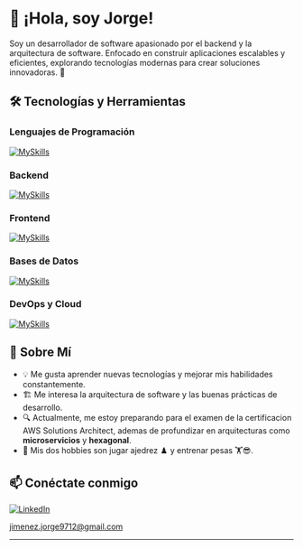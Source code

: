 # 👋 ¡Hola, soy Jorge!

Soy un desarrollador de software apasionado por el backend y la arquitectura de software. Enfocado en construir aplicaciones escalables y eficientes, explorando tecnologías modernas para crear soluciones innovadoras. 🚀

## 🛠 Tecnologías y Herramientas

### Lenguajes de Programación
[![MySkills](https://skillicons.dev/icons?i=java,js,ts)](https://skillicons.dev)


### Backend
[![MySkills](https://skillicons.dev/icons?i=spring,nodejs)](https://skillicons.dev)


### Frontend
[![MySkills](https://skillicons.dev/icons?i=react,redux,css,html,tailwind)](https://skillicons.dev)


### Bases de Datos
[![MySkills](https://skillicons.dev/icons?i=postgres,mongodb)](https://skillicons.dev)

### DevOps y Cloud
[![MySkills](https://skillicons.dev/icons?i=aws,docker)](https://skillicons.dev)

## 🚀 Sobre Mí
- 💡 Me gusta aprender nuevas tecnologías y mejorar mis habilidades constantemente.
- 🏗 Me interesa la arquitectura de software y las buenas prácticas de desarrollo.
- 🔍 Actualmente, me estoy preparando para el examen de la certificacion AWS Solutions Architect, ademas de profundizar en arquitecturas como **microservicios** y **hexagonal**.
- 🎨 Mis dos hobbies son jugar ajedrez ♟️ y entrenar pesas 🏋️😎.

## 📫 Conéctate conmigo
[![LinkedIn](https://img.shields.io/badge/LinkedIn-0A66C2?style=for-the-badge&logo=linkedin&logoColor=white)](www.linkedin.com/in/jorge-jimenez-franco)

jimenez.jorge9712@gmail.com


---


